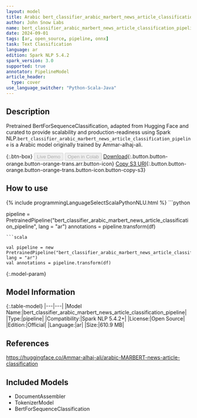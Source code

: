 ```yaml
---
layout: model
title: Arabic bert_classifier_arabic_marbert_news_article_classification_pipeline pipeline BertForSequenceClassification from Ammar-alhaj-ali
author: John Snow Labs
name: bert_classifier_arabic_marbert_news_article_classification_pipeline
date: 2024-09-01
tags: [ar, open_source, pipeline, onnx]
task: Text Classification
language: ar
edition: Spark NLP 5.4.2
spark_version: 3.0
supported: true
annotator: PipelineModel
article_header:
  type: cover
use_language_switcher: "Python-Scala-Java"
---
```


## Description

Pretrained BertForSequenceClassification, adapted from Hugging Face and curated to provide scalability and production-readiness using Spark NLP.`bert_classifier_arabic_marbert_news_article_classification_pipeline` is a Arabic model originally trained by Ammar-alhaj-ali.

{:.btn-box}
<button class="button button-orange" disabled>Live Demo</button>
<button class="button button-orange" disabled>Open in Colab</button>
[Download](https://s3.amazonaws.com/auxdata.johnsnowlabs.com/public/models/bert_classifier_arabic_marbert_news_article_classification_pipeline_ar_5.4.2_3.0_1725204928842.zip){:.button.button-orange.button-orange-trans.arr.button-icon}
[Copy S3 URI](s3://auxdata.johnsnowlabs.com/public/models/bert_classifier_arabic_marbert_news_article_classification_pipeline_ar_5.4.2_3.0_1725204928842.zip){:.button.button-orange.button-orange-trans.button-icon.button-copy-s3}

## How to use



<div class="tabs-box" markdown="1">
{% include programmingLanguageSelectScalaPythonNLU.html %}
```python

pipeline = PretrainedPipeline("bert_classifier_arabic_marbert_news_article_classification_pipeline", lang = "ar")
annotations =  pipeline.transform(df)   

```
```scala

val pipeline = new PretrainedPipeline("bert_classifier_arabic_marbert_news_article_classification_pipeline", lang = "ar")
val annotations = pipeline.transform(df)

```
</div>

{:.model-param}
## Model Information

{:.table-model}
|---|---|
|Model Name:|bert_classifier_arabic_marbert_news_article_classification_pipeline|
|Type:|pipeline|
|Compatibility:|Spark NLP 5.4.2+|
|License:|Open Source|
|Edition:|Official|
|Language:|ar|
|Size:|610.9 MB|

## References

https://huggingface.co/Ammar-alhaj-ali/arabic-MARBERT-news-article-classification

## Included Models

- DocumentAssembler
- TokenizerModel
- BertForSequenceClassification